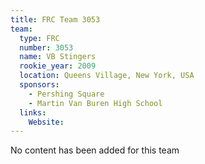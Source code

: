 ```yaml
---
title: FRC Team 3053
team:
  type: FRC
  number: 3053
  name: VB Stingers
  rookie_year: 2009
  location: Queens Village, New York, USA
  sponsors:
    - Pershing Square
    - Martin Van Buren High School
  links:
    Website: 
---
```

No content has been added for this team